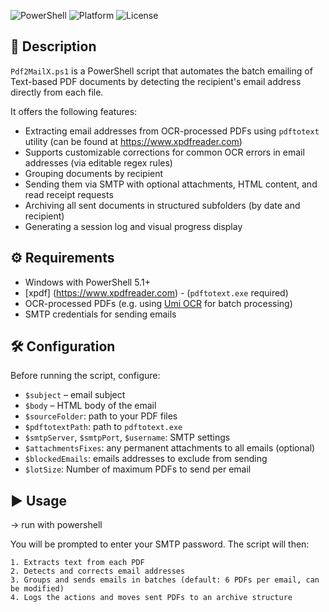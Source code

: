 ![PowerShell](https://img.shields.io/badge/PowerShell-5.1+-blue?logo=powershell)
![Platform](https://img.shields.io/badge/Platform-Windows-lightgrey?logo=windows)
![License](https://img.shields.io/github/license/sgorii/pdf2MailX)

## 📌 Description

`Pdf2MailX.ps1` is a PowerShell script that automates the batch emailing of Text-based PDF documents by detecting the recipient's email address directly from each file.

It offers the following features:
- Extracting email addresses from OCR-processed PDFs using `pdftotext` utility (can be found at https://www.xpdfreader.com) 
- Supports customizable corrections for common OCR errors in email addresses (via editable regex rules)
- Grouping documents by recipient
- Sending them via SMTP with optional attachments, HTML content, and read receipt requests
- Archiving all sent documents in structured subfolders (by date and recipient)
- Generating a session log and visual progress display


## ⚙️ Requirements

- Windows with PowerShell 5.1+
- [xpdf] (https://www.xpdfreader.com) - (`pdftotext.exe` required)
- OCR-processed PDFs (e.g. using [Umi OCR](https://github.com/hiroi-sora/Umi-OCR) for batch processing)
- SMTP credentials for sending emails


## 🛠️ Configuration

Before running the script, configure:

- `$subject` – email subject
- `$body` – HTML body of the email
- `$sourceFolder`: path to your PDF files
- `$pdftotextPath`: path to `pdftotext.exe`
- `$smtpServer`, `$smtpPort`, `$username`: SMTP settings
- `$attachmentsFixes`: any permanent attachments to all emails (optional)
- `$blockedEmails`: emails addresses to exclude from sending
- `$lotSize`: Number of maximum PDFs to send per email


## ▶️ Usage

-> run with powershell

You will be prompted to enter your SMTP password. The script will then:

    1. Extracts text from each PDF
    2. Detects and corrects email addresses
    3. Groups and sends emails in batches (default: 6 PDFs per email, can be modified)
    4. Logs the actions and moves sent PDFs to an archive structure

